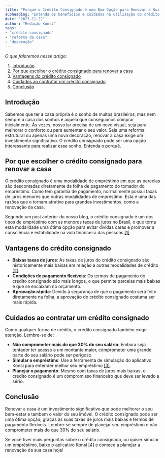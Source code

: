 ```yaml
---
title: "Porque o Crédito Consignado é uma Boa Opção para Renovar a Sua Casa"
subheading: "Entenda os benefícios e cuidados na utilização do crédito consignado para reformar ou decorar a sua casa"
date: "2023-11-22"
author: "Redação Konsi"
tags:
- "crédito consignado"
- "reforma da casa"
- "decoração"
---
```


_O que falaremos nesse artigo:_

1. [Introdução](#introducao)
2. [Por que escolher o crédito consignado para renovar a casa](#porque-escolher)
3. [Vantagens do crédito consignado](#vantagens)
4. [Cuidados ao contratar um crédito consignado](#cuidados)
5. [Conclusão](#conclusao)

## Introdução <a name="introducao"></a>

Sabemos que ter a casa própria é o sonho de muitos brasileiros, mas nem sempre a casa dos sonhos é aquela que conseguimos comprar inicialmente. Às vezes, nosso lar precisa de um novo visual, seja para melhorar o conforto ou para aumentar o seu valor. Seja uma reforma estrutural ou apenas uma nova decoração, renovar a casa exige um investimento significativo. O crédito consignado pode ser uma opção interessante para realizar esse sonho. Entenda o porquê.

## Por que escolher o crédito consignado para renovar a casa <a name="porque-escolher"></a>

O crédito consignado é uma modalidade de empréstimo em que as parcelas são descontadas diretamente da folha de pagamento do tomador do empréstimo. Como tem garantia de pagamento, normalmente possui taxas de juros menores que outras modalidades de empréstimo. Esta é uma das razões que o tornam atrativo para grandes investimentos, como a renovação da casa. 

Segundo um post anterior do nosso blog, o crédito consignado é um dos tipos de empréstimo com as menores taxas de juros no Brasil, o que torna esta modalidade uma ótima opção para evitar dívidas caras e promover a consciência e estabilidade na vida financeira das pessoas [[1]](https://konsi.com.br/postagens/por-que-o-crdito-consignado-a-melhor-escolha-para-servidores-pblicos).

## Vantagens do crédito consignado <a name="vantagens"></a>

- **Baixas taxas de juros**: As taxas de juros do crédito consignado são historicamente mais baixas em relação a outras modalidades de crédito [[2]](https://konsi.com.br/postagens/7-dicas-para-conseguir-a-menor-taxa-de-juros-no-consignado).
- **Condições de pagamento flexíveis**: Os termos de pagamento do crédito consignado são mais longos, o que permite parcelas mais baixas e que se encaixam no orçamento.
- **Aprovação rápida**: Devido à segurança de que o pagamento será feito diretamente na folha, a aprovação do crédito consignado costuma ser mais rápida.

## Cuidados ao contratar um crédito consignado <a name="cuidados"></a>

Como qualquer forma de crédito, o crédito consignado também exige atenção. Lembre-se de:

- **Não comprometer mais do que 30% do seu salário**: Embora seja tentador ter acesso a um montante maior, comprometer uma grande parte do seu salário pode ser perigoso. 
- **Simular o empréstimo**: Use a ferramenta de simulação do aplicativo Konsi para entender melhor seu empréstimo [[3]](https://konsi.com.br/simular-emprestimo-consignado).
- **Planejar o pagamento**: Mesmo com taxas de juros mais baixas, o crédito consignado é um compromisso financeiro que deve ser levado a sério.

## Conclusão <a name="conclusao"></a>

Renovar a casa é um investimento significativo que pode melhorar o seu bem-estar e também o valor do seu imóvel. O crédito consignado pode ser uma ótima opção, graças às suas taxas de juros mais baixas e termos de pagamento flexíveis. Lembre-se sempre de planejar seu empréstimo e não comprometer mais do que 30% do seu salário.

Se você tiver mais perguntas sobre o crédito consignado, ou quiser simular um empréstimo, baixe o aplicativo Konsi [[4]](https://konsi.com.br/download-aplicativo-konsi) e comece a planejar a renovação da sua casa hoje!